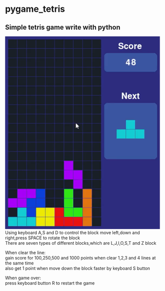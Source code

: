 # pygame_tetris
Simple tetris game write with python
--------------------------------------------------------
![image](https://github.com/AaronLin20010601/pygame_tetris/blob/main/tetris_demo.PNG)  
Using keyboard A,S and D to control the block move left,down and right,press SPACE to rotate the block  
There are seven types of different blocks,which are L,J,I,O,S,T and Z block  
  
When clear the line:  
gain score for 100,250,500 and 1000 points when clear 1,2,3 and 4 lines at the same time  
also get 1 point when move down the block faster by keyboard S button
  
When game over:  
press keyboard button R to restart the game
